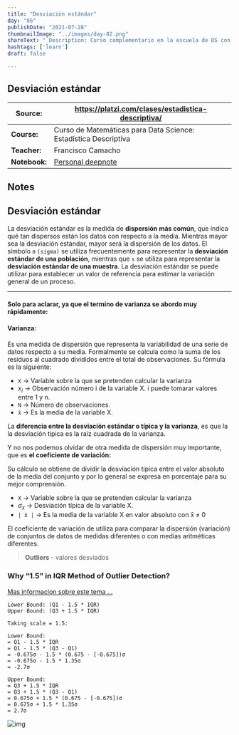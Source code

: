 ```yaml
---
title: "Desviación estándar"
day: "86"
publishDate: "2021-07-28"
thumbnailImage: "../images/day-82.png"
shareText: " Description: Curso complementario en la escuela de DS con platzi "
hashtags: ['learn']
draft: false

---
```


## Desviación estándar

| Source:       | https://platzi.com/clases/estadistica-descriptiva/           |
| ------------- | ------------------------------------------------------------ |
| **Course:**   | Curso de Matemáticas para Data Science: Estadística Descriptiva |
| **Teacher:**  | Francisco Camacho                                            |
| **Notebook:** | [Personal deepnote](https://deepnote.com/project/curso-estadistica-descriptiva-2021-Duplicate-7uTueWZDQ-aKrq24bLdf2A) |


## Notes

## Desviación estándar

La desviación estándar es la medida de **dispersión más común**, que indica qué tan dispersos están los datos con respecto a la media. Mientras mayor sea la desviación estándar, mayor será la dispersión de los datos. El símbolo `σ` `(sigma)` se utiliza frecuentemente para representar la **desviación estándar de una población**, mientras que `s` se utiliza para representar la **desviación estándar de una muestra**. La desviación estándar se puede utilizar para establecer un valor de referencia para estimar la variación general de un proceso.

___

#### Solo para aclarar, ya que el termino de varianza se abordo muy rápidamente:

#### Varianza:

Es una medida de dispersión que representa la variabilidad de una serie de datos respecto a su media. Formalmente se calcula como la suma de los residuos al cuadrado divididos entre el total de observaciones. Su fórmula es la siguiente:

- `X` → Variable sobre la que se pretenden calcular la varianza
- $x_i$ → Observación número i de la variable X. i puede tomarar valores entre 1 y n.
- `N` → Número de observaciones.
- `x̄​` → Es la media de la variable X.

La **diferencia entre la desviación estándar o típica y la varianza**, es que la la desviación típica es la raíz cuadrada de la varianza.  

Y no nos podemos olvidar de otra medida de dispersión muy importante, que es **el coeficiente de variación:**

Su cálculo se obtiene de dividir la desviación típica entre el valor absoluto de la media del conjunto y por lo general se expresa en porcentaje para su mejor comprensión.
- `X` → Variable sobre la que se pretenden calcular la varianza
- $σ_x$ → Desviación típica de la variable X.
- `| x̄ |` → Es la media de la variable X en valor absoluto con x̄ ≠ 0

El coeficiente de variación de utiliza para comparar la dispersión (variación) de conjuntos de datos de medidas diferentes o con medias aritméticas diferentes.

> **Outliers** -  valores desviados 

### Why “1.5” in IQR Method of Outlier Detection?

[Mas informacion sobre este tema ...](https://towardsdatascience.com/why-1-5-in-iqr-method-of-outlier-detection-5d07fdc82097)

```
Lower Bound: (Q1 - 1.5 * IQR)
Upper Bound: (Q3 + 1.5 * IQR)
```

```
Taking scale = 1.5:

Lower Bound:
= Q1 - 1.5 * IQR
= Q1 - 1.5 * (Q3 - Q1)
= -0.675σ - 1.5 * (0.675 - [-0.675])σ
= -0.675σ - 1.5 * 1.35σ
= -2.7σ

Upper Bound:
= Q3 + 1.5 * IQR
= Q3 + 1.5 * (Q3 - Q1)
= 0.675σ + 1.5 * (0.675 - [-0.675])σ
= 0.675σ + 1.5 * 1.35σ
= 2.7σ
```

![img](https://miro.medium.com/max/1566/1*ARpoeY3MdhFImq0JXAXtRw.png)

